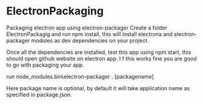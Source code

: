 # ElectronPackaging
Packaging electron app using electron-packager
Create a folder ElectronPackagig and run npm install, this will install electrona and electron-packager modules as dev dependencies on your project. 

Once all the dependencies are installed, test this app using npm start, this should open github website on electron app. I f this works fine you are good to go with packaging your app.

run node_modules\.bin\electron-packager . [packagename]  

Here package name is optional, by default it will take application name as specified in package.json.

